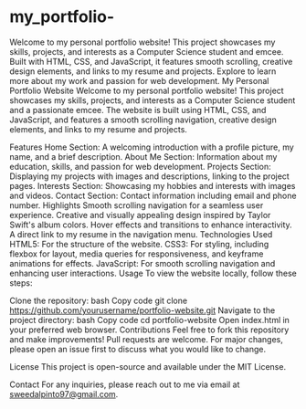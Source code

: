 # my_portfolio-
Welcome to my personal portfolio website! This project showcases my skills, projects, and interests as a Computer Science student and emcee. Built with HTML, CSS, and JavaScript, it features smooth scrolling, creative design elements, and links to my resume and projects. Explore to learn more about my work and passion for web development.
My Personal Portfolio Website
Welcome to my personal portfolio website! This project showcases my skills, projects, and interests as a Computer Science student and a passionate emcee. The website is built using HTML, CSS, and JavaScript, and features a smooth scrolling navigation, creative design elements, and links to my resume and projects.

Features
Home Section: A welcoming introduction with a profile picture, my name, and a brief description.
About Me Section: Information about my education, skills, and passion for web development.
Projects Section: Displaying my projects with images and descriptions, linking to the project pages.
Interests Section: Showcasing my hobbies and interests with images and videos.
Contact Section: Contact information including email and phone number.
Highlights
Smooth scrolling navigation for a seamless user experience.
Creative and visually appealing design inspired by Taylor Swift's album colors.
Hover effects and transitions to enhance interactivity.
A direct link to my resume in the navigation menu.
Technologies Used
HTML5: For the structure of the website.
CSS3: For styling, including flexbox for layout, media queries for responsiveness, and keyframe animations for effects.
JavaScript: For smooth scrolling navigation and enhancing user interactions.
Usage
To view the website locally, follow these steps:

Clone the repository:
bash
Copy code
git clone https://github.com/yourusername/portfolio-website.git
Navigate to the project directory:
bash
Copy code
cd portfolio-website
Open index.html in your preferred web browser.
Contributions
Feel free to fork this repository and make improvements! Pull requests are welcome. For major changes, please open an issue first to discuss what you would like to change.

License
This project is open-source and available under the MIT License.

Contact
For any inquiries, please reach out to me via email at sweedalpinto97@gmail.com.

